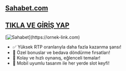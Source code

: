 ## [Sahabet.com](https://ornek-link.com)

## [TIKLA VE GİRİŞ YAP](https://ornek-link.com)

[![Sahabet]([https://ornek-resim-linki.com/sahabet.png](https://encrypted-tbn0.gstatic.com/images?q=tbn:ANd9GcR67qA5wOb70nK-QyrRdHgExmEly6IYtMuItw&s))](https://ornek-link.com)

- ✅ Yüksek RTP oranlarıyla daha fazla kazanma şansı!
- 🎁 Özel bonuslar ve bedava döndürme fırsatları!
- 🎰 Kolay ve hızlı oynanış, eğlenceli temalar!
- 📱 Mobil uyumlu tasarım ile her yerde slot keyfi!
